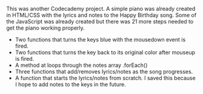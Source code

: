 This was another Codecademy project. A simple piano was already created in HTML/CSS with the lyrics and notes to the Happy Birthday song. Some of the JavaScript was already created but there was 21 more steps needed to get the piano working properly.
* Two functions that turns the keys blue with the mousedown event is fired.
* Two functions that turns the key back to its original color after mouseup is fired.
* A method at loops through the notes array .forEach()
* Three functions that add/removes lyrics/notes as the song progresses. 
* A function that starts the lyrics/notes from scratch.
I saved this because I hope to add notes to the keys in the future.
